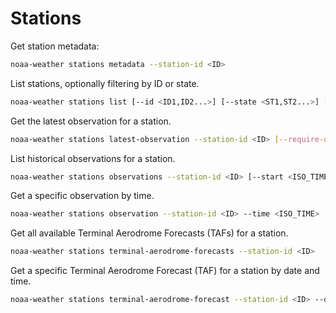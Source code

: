 # Stations

Get station metadata:

```sh
noaa-weather stations metadata --station-id <ID>
```

List stations, optionally filtering by ID or state.

```sh
noaa-weather stations list [--id <ID1,ID2...>] [--state <ST1,ST2...>] [--limit <N>] [--cursor <C>]
```

Get the latest observation for a station.

```sh
noaa-weather stations latest-observation --station-id <ID> [--require-qc]
```

List historical observations for a station.

```sh
noaa-weather stations observations --station-id <ID> [--start <ISO_TIME>] [--end <ISO_TIME>] [--limit <N>]
```

Get a specific observation by time.

```sh
noaa-weather stations observation --station-id <ID> --time <ISO_TIME>
```

Get all available Terminal Aerodrome Forecasts (TAFs) for a station.

```sh
noaa-weather stations terminal-aerodrome-forecasts --station-id <ID>
```

Get a specific Terminal Aerodrome Forecast (TAF) for a station by date and time.

```sh
noaa-weather stations terminal-aerodrome-forecast --station-id <ID> --date <YYYY-MM-DD> --time <HHMM>
```
